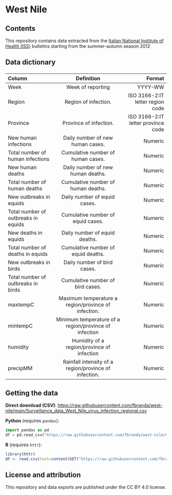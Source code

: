 # West Nile

## Contents

This repository contains data extracted from the [Italian National Institute of Health (ISS)](https://www.epicentro.iss.it/westnile/bollettino) bulletins starting from the summer-autumn season 2012


## Data dictionary

### 

| Column      | Definition | Format     |
| :---        |    :----:   |          ---: |
| Week     |  Week of reporting       | YYYY-WW   |
| Region | Region of infection.  | ISO 3166-2:IT letter region code |
| Province| Province of infection. | ISO 3166-2:IT letter province code |
| New human infections | Daily number of new human cases. | Numeric |
| Total number of human infections	 | Cumulative number of human cases.	 | Numeric |
| New human deaths | Daily number of new human deaths. | Numeric |
| Total number of human deaths	 | Cumulative number of human deaths.	 | Numeric |
| New outbreaks in equids | Daily number of equid cases. | Numeric |
| Total number of outbreaks in equids	 | Cumulative number of equid cases.	 | Numeric |
| New deaths in equids | Daily number of equid deaths. | Numeric |
| Total number of deaths in equids	 | Cumulative number of equid deaths.	 | Numeric |
| New outbreaks in birds | Daily number of bird cases. | Numeric |
| Total number of outbreaks in birds	 | Cumulative number of bird cases.	 | Numeric |
| maxtempC	 | Maximum temperature a region/province of infection. | Numeric |
| mintempC		| Minimum temperature of a region/province of infection  | Numeric |
| humidity	 | Humidity of a region/province of infection | Numeric |
| precipMM	 | Rainfall intensity of a region/province of infection. | Numeric |


## Getting the data

**Direct download (CSV)**: https://raw.githubusercontent.com/fbranda/west-nile/main/Surveillance_data_West_Nile_virus_infection_regional.csv

**Python** (requires `pandas`):
```python
import pandas as pd
df = pd.read_csv("https://raw.githubusercontent.com/fbranda/west-nile/main/Surveillance_data_West_Nile_virus_infection_regional.csv")
```

**R** (requires `httr`):
```r
library(httr)
df <- read.csv(text=content(GET("https://raw.githubusercontent.com/fbranda/west-nile/main/Surveillance_data_West_Nile_virus_infection_regional.csv")))
```


## License and attribution

This repository and data exports are published under the CC BY 4.0 license.


